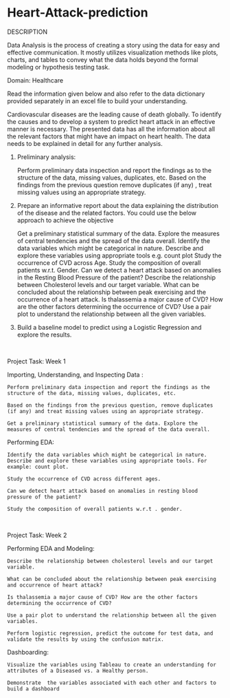 # Heart-Attack-prediction

DESCRIPTION

Data Analysis is the process of creating a story using the data for easy and effective communication. It mostly utilizes visualization methods like plots, charts, and tables to convey what the data holds beyond the formal modeling or hypothesis testing task.

Domain: Healthcare

Read the information given below and also refer to the data dictionary provided separately in an excel file to build your understanding.

Cardiovascular diseases are the leading cause of death globally. To identify the causes and to develop a system to predict heart attack in an effective manner is necessary. The presented data has all the information about all the relevant factors that might have an impact on heart health. The data needs to be explained in detail for any further analysis.

1. Preliminary analysis:

    Perform preliminary data inspection and report the findings as to the structure of the data, missing values, duplicates, etc.
    Based on the findings from the previous question remove duplicates (if any) , treat missing values using an appropriate strategy.

2. Prepare an informative report about the data explaining the distribution of the disease and the related factors. You could use the below approach to achieve the objective

    Get a preliminary statistical summary of the data. Explore the measures of central tendencies and the spread of the data overall.
    Identify the data variables which might be categorical in nature. Describe and explore these variables using appropriate tools e.g. count plot
    Study the occurrence of CVD across Age.
    Study the composition of overall patients w.r.t. Gender.
    Can we detect a heart attack based on anomalies in the Resting Blood Pressure of the patient?
    Describe the relationship between Cholesterol levels and our target variable.
    What can be concluded about the relationship between peak exercising and the occurrence of a heart attack.
    Is thalassemia a major cause of CVD?
    How are the other factors determining the occurrence of CVD?
    Use a pair plot to understand the relationship between all the given variables.

3. Build a baseline model to predict using a Logistic Regression and explore the results.

 

Project Task: Week 1

Importing, Understanding, and Inspecting Data :

    Perform preliminary data inspection and report the findings as the structure of the data, missing values, duplicates, etc.

    Based on the findings from the previous question, remove duplicates (if any) and treat missing values using an appropriate strategy.

    Get a preliminary statistical summary of the data. Explore the measures of central tendencies and the spread of the data overall.

Performing EDA:

    Identify the data variables which might be categorical in nature. Describe and explore these variables using appropriate tools. For example: count plot.

    Study the occurrence of CVD across different ages.

    Can we detect heart attack based on anomalies in resting blood pressure of the patient?

    Study the composition of overall patients w.r.t . gender.


 

Project Task: Week 2

Performing EDA and Modeling:

    Describe the relationship between cholesterol levels and our target variable.

    What can be concluded about the relationship between peak exercising and occurrence of heart attack?

    Is thalassemia a major cause of CVD? How are the other factors determining the occurrence of CVD?

    Use a pair plot to understand the relationship between all the given variables.

    Perform logistic regression, predict the outcome for test data, and validate the results by using the confusion matrix.

Dashboarding:

    Visualize the variables using Tableau to create an understanding for attributes of a Diseased vs. a Healthy person.

    Demonstrate  the variables associated with each other and factors to build a dashboard
